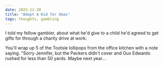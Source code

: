 ```yaml
---
date: 2023-11-30
title: "Adopt A Kid for Xmas"
tags: thoughts, gambling
---
```


I told my fellow gambler, about what he'd give to a child he'd agreed to get gifts for through a charity drive at work: 

You'll wrap up 5 of the Tootsie lollipops from the office kitchen with a note saying. "Sorry Jennifer, but the Packers didn't cover and Gus Edwards rushed for less than 50 yards. Maybe next year...